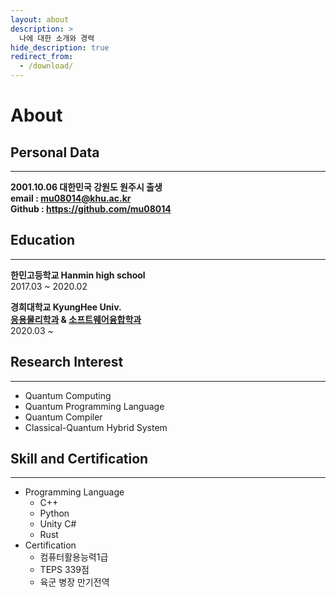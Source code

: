 ```yaml
---
layout: about
description: >
  나에 대한 소개와 경력
hide_description: true
redirect_from:
  - /download/
---
```


# About

<!--author-->

## Personal Data
-------------
**2001.10.06 대한민국 강원도 원주시 출생**<br/>
**email : mu08014@khu.ac.kr**<br/>
**Github : <https://github.com/mu08014>**


## Education
-------------
<b>한민고등학교 Hanmin high school<br/></b>
2017.03 ~ 2020.02

<b>경희대학교 KyungHee Univ.<br/>
[응용물리학과](https://com.khu.ac.kr/physics/user/main/view.do) & [소프트웨어융합학과](http://swcon.khu.ac.kr)</b><br/>
2020.03 ~ 

## Research Interest
-------------
- Quantum Computing<br/>
- Quantum Programming Language<br/>
- Quantum Compiler<br/>
- Classical-Quantum Hybrid System<br/>

## Skill and Certification
-------------
- Programming Language
  - C++
  - Python
  - Unity C#
  - Rust
- Certification
  - 컴퓨터활용능력1급
  - TEPS 339점
  - 육군 병장 만기전역